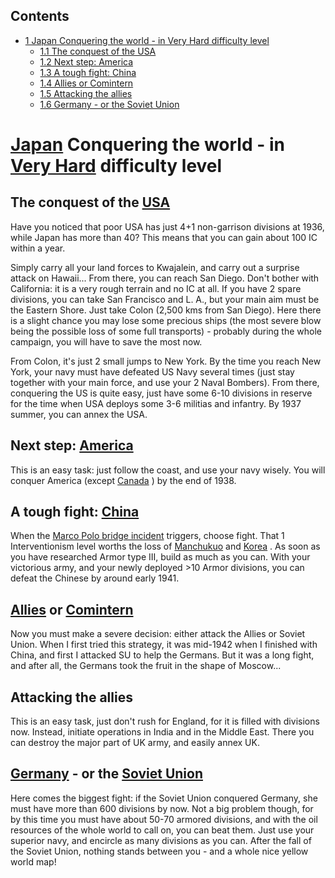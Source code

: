 ## Contents

-   [ 1 Japan Conquering the world - in Very Hard difficulty level
    ](#Japan_Conquering_the_world_-_in_Very_Hard_difficulty_level)
    -   [ 1.1 The conquest of the USA ](#The_conquest_of_the_USA)
    -   [ 1.2 Next step: America ](#Next_step:_America)
    -   [ 1.3 A tough fight: China ](#A_tough_fight:_China)
    -   [ 1.4 Allies or Comintern ](#Allies_or_Comintern)
    -   [ 1.5 Attacking the allies ](#Attacking_the_allies)
    -   [ 1.6 Germany - or the Soviet Union
        ](#Germany_-_or_the_Soviet_Union)

#  [Japan](/wiki/Japan "Japan") Conquering the world - in [Very Hard](/wiki/index.php?title=Very_Hard&action=edit&redlink=1 "Very Hard (page does not exist)") difficulty level 

##  The conquest of the [USA](/wiki/USA "USA") 

Have you noticed that poor USA has just 4+1 non-garrison divisions at
1936, while Japan has more than 40? This means that you can gain about
100 IC within a year.

Simply carry all your land forces to Kwajalein, and carry out a surprise
attack on Hawaii... From there, you can reach San Diego. Don't bother
with California: it is a very rough terrain and no IC at all. If you
have 2 spare divisions, you can take San Francisco and L. A., but your
main aim must be the Eastern Shore. Just take Colon (2,500 kms from San
Diego). Here there is a slight chance you may lose some precious ships
(the most severe blow being the possible loss of some full transports) -
probably during the whole campaign, you will have to save the most now.

From Colon, it's just 2 small jumps to New York. By the time you reach
New York, your navy must have defeated US Navy several times (just stay
together with your main force, and use your 2 Naval Bombers). From
there, conquering the US is quite easy, just have some 6-10 divisions in
reserve for the time when USA deploys some 3-6 militias and infantry. By
1937 summer, you can annex the USA.

##  Next step: [America](/wiki/index.php?title=America&action=edit&redlink=1 "America (page does not exist)") 

This is an easy task: just follow the coast, and use your navy wisely.
You will conquer America (except [Canada](/wiki/Canada "Canada") ) by
the end of 1938.

##  A tough fight: [China](/wiki/index.php?title=China&action=edit&redlink=1 "China (page does not exist)") 

When the [Marco Polo bridge
incident](/wiki/index.php?title=Marco_Polo_bridge_incident&action=edit&redlink=1 "Marco Polo bridge incident (page does not exist)")
triggers, choose fight. That 1 Interventionism level worths the loss of
[Manchukuo](/wiki/Manchukuo "Manchukuo") and
[Korea](/wiki/index.php?title=Korea&action=edit&redlink=1 "Korea (page does not exist)")
. As soon as you have researched Armor type III, build as much as you
can. With your victorious army, and your newly deployed \>10 Armor
divisions, you can defeat the Chinese by around early 1941.

##  [Allies](/wiki/Allies "Allies") or [Comintern](/wiki/Comintern "Comintern") 

Now you must make a severe decision: either attack the Allies or Soviet
Union. When I first tried this strategy, it was mid-1942 when I finished
with China, and first I attacked SU to help the Germans. But it was a
long fight, and after all, the Germans took the fruit in the shape of
Moscow...

##  Attacking the allies 

This is an easy task, just don't rush for England, for it is filled with
divisions now. Instead, initiate operations in India and in the Middle
East. There you can destroy the major part of UK army, and easily annex
UK.

##  [Germany](/wiki/Germany "Germany") - or the [Soviet Union](/wiki/Soviet_Union "Soviet Union") 

Here comes the biggest fight: if the Soviet Union conquered Germany, she
must have more than 600 divisions by now. Not a big problem though, for
by this time you must have about 50-70 armored divisions, and with the
oil resources of the whole world to call on, you can beat them. Just use
your superior navy, and encircle as many divisions as you can. After the
fall of the Soviet Union, nothing stands between you - and a whole nice
yellow world map!
